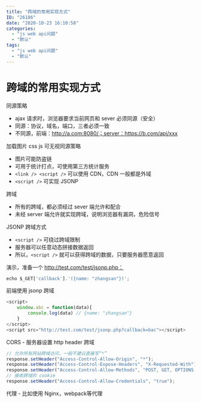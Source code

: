 ```yaml
---
title: "跨域的常用实现方式"
ID: "26186"
date: "2020-10-23 16:10:58"
categories: 
  - "js web api问题"
  - "默认"
tags: 
  - "js web api问题"
  - "默认"
---
```


# 跨域的常用实现方式

同源策略

- ajax 请求时，浏览器要求当前网页和 sever 必须同源（安全）
- 同源：协议，域名，端口，三者必须一致
- 不同源，前端：http://a.com:8080/；server：https://b.com/api/xxx

加载图片 css js 可无视同源策略

- 图片可能防盗链
- 可用于统计打点，可使用第三方统计服务
- `<link /> <script />` 可以使用 CDN，CDN 一般都是外域
- `<script />` 可实现 JSONP

跨域

- 所有的跨域，都必须经过 sever 端允许和配合
- 未经 server 端允许就实现跨域，说明浏览器有漏洞，危险信号

JSONP 跨域方式

- `<script />` 可绕过跨域限制
- 服务器可以任意动态拼接数据返回
- 所以，`<script />` 就可以获得跨域的数据，只要服务器愿意返回

演示，准备一个 http://test.com/test/jsonp.php：

``` js 
echo $_GET['callback'].'({name: "zhangsan"})';
```

前端使用 jsonp 跨域

``` js 
<script>
    window.abc = function(data){
        console.log(data) // {name: "zhangsan"}
    }
</script>
<script src="http://test.com/test/jsonp.php?callback=bac"></script>
```

CORS - 服务器设置 http header 跨域

``` js 
// 允许所有网站跨域访问，一般不建议直接写“*”
response.setHeader("Access-Control-Allow-Origin", "*");
response.setHeader("Access-Control-Expose-Headers", "X-Requested-With");
response.setHeader("Access-Control-Allow-Methods", "POST, GET, OPTIONS, DELETE");
// 接收跨域的 cookie
response.setHeader("Access-Control-Allow-Credentials", "true");
```

代理 - 比如使用 Nginx，webpack等代理
